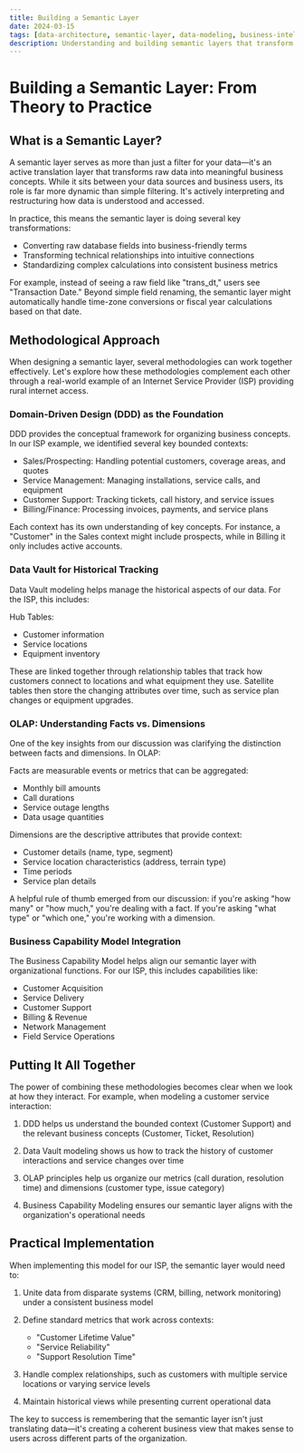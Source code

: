 ```yaml
---
title: Building a Semantic Layer
date: 2024-03-15
tags: [data-architecture, semantic-layer, data-modeling, business-intelligence]
description: Understanding and building semantic layers that transform raw data into meaningful business concepts
---
```


# Building a Semantic Layer: From Theory to Practice

## What is a Semantic Layer?

A semantic layer serves as more than just a filter for your data—it's an active translation layer that transforms raw data into meaningful business concepts. While it sits between your data sources and business users, its role is far more dynamic than simple filtering. It's actively interpreting and restructuring how data is understood and accessed.

In practice, this means the semantic layer is doing several key transformations:
- Converting raw database fields into business-friendly terms
- Transforming technical relationships into intuitive connections
- Standardizing complex calculations into consistent business metrics

For example, instead of seeing a raw field like "trans_dt," users see "Transaction Date." Beyond simple field renaming, the semantic layer might automatically handle time-zone conversions or fiscal year calculations based on that date.

## Methodological Approach

When designing a semantic layer, several methodologies can work together effectively. Let's explore how these methodologies complement each other through a real-world example of an Internet Service Provider (ISP) providing rural internet access.

### Domain-Driven Design (DDD) as the Foundation

DDD provides the conceptual framework for organizing business concepts. In our ISP example, we identified several key bounded contexts:

- Sales/Prospecting: Handling potential customers, coverage areas, and quotes
- Service Management: Managing installations, service calls, and equipment
- Customer Support: Tracking tickets, call history, and service issues
- Billing/Finance: Processing invoices, payments, and service plans

Each context has its own understanding of key concepts. For instance, a "Customer" in the Sales context might include prospects, while in Billing it only includes active accounts.

### Data Vault for Historical Tracking

Data Vault modeling helps manage the historical aspects of our data. For the ISP, this includes:

Hub Tables:
- Customer information
- Service locations
- Equipment inventory

These are linked together through relationship tables that track how customers connect to locations and what equipment they use. Satellite tables then store the changing attributes over time, such as service plan changes or equipment upgrades.

### OLAP: Understanding Facts vs. Dimensions

One of the key insights from our discussion was clarifying the distinction between facts and dimensions. In OLAP:

Facts are measurable events or metrics that can be aggregated:
- Monthly bill amounts
- Call durations
- Service outage lengths
- Data usage quantities

Dimensions are the descriptive attributes that provide context:
- Customer details (name, type, segment)
- Service location characteristics (address, terrain type)
- Time periods
- Service plan details

A helpful rule of thumb emerged from our discussion: if you're asking "how many" or "how much," you're dealing with a fact. If you're asking "what type" or "which one," you're working with a dimension.

### Business Capability Model Integration

The Business Capability Model helps align our semantic layer with organizational functions. For our ISP, this includes capabilities like:
- Customer Acquisition
- Service Delivery
- Customer Support
- Billing & Revenue
- Network Management
- Field Service Operations

## Putting It All Together

The power of combining these methodologies becomes clear when we look at how they interact. For example, when modeling a customer service interaction:

1. DDD helps us understand the bounded context (Customer Support) and the relevant business concepts (Customer, Ticket, Resolution)

2. Data Vault modeling shows us how to track the history of customer interactions and service changes over time

3. OLAP principles help us organize our metrics (call duration, resolution time) and dimensions (customer type, issue category)

4. Business Capability Modeling ensures our semantic layer aligns with the organization's operational needs

## Practical Implementation

When implementing this model for our ISP, the semantic layer would need to:

1. Unite data from disparate systems (CRM, billing, network monitoring) under a consistent business model

2. Define standard metrics that work across contexts:
   - "Customer Lifetime Value"
   - "Service Reliability"
   - "Support Resolution Time"

3. Handle complex relationships, such as customers with multiple service locations or varying service levels

4. Maintain historical views while presenting current operational data

The key to success is remembering that the semantic layer isn't just translating data—it's creating a coherent business view that makes sense to users across different parts of the organization.
